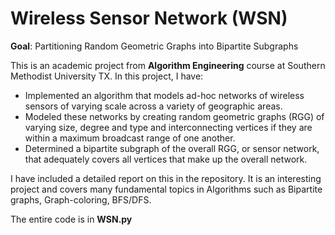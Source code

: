 # Wireless Sensor Network (WSN)
**Goal**: Partitioning Random Geometric Graphs into Bipartite Subgraphs

This is an academic project from **Algorithm Engineering** course at Southern Methodist University TX.
In this project, I have:
- Implemented an algorithm that models ad-hoc networks of wireless sensors of varying scale across a variety of geographic areas.
- Modeled these networks by creating random geometric graphs (RGG) of varying size, degree and type and interconnecting vertices if they are within a maximum broadcast range of one another.
- Determined a bipartite subgraph of the overall RGG, or sensor network, that adequately covers all vertices that make up the overall network.

I have included a detailed report on this in the repository. It is an interesting project and covers many fundamental topics in Algorithms such as Bipartite graphs, Graph-coloring, BFS/DFS.

The entire code is in **WSN.py**
